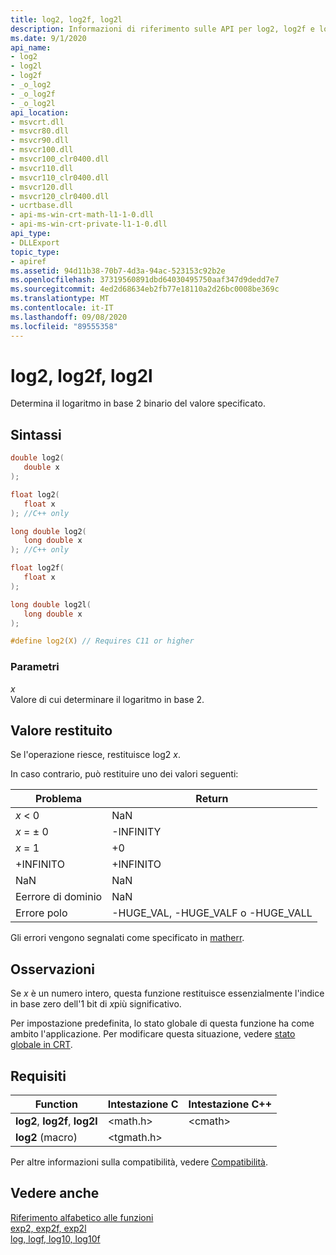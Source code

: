 ```yaml
---
title: log2, log2f, log2l
description: Informazioni di riferimento sulle API per log2, log2f e log2l; che determinano il logaritmo in base 2 (Binary) del valore specificato.
ms.date: 9/1/2020
api_name:
- log2
- log2l
- log2f
- _o_log2
- _o_log2f
- _o_log2l
api_location:
- msvcrt.dll
- msvcr80.dll
- msvcr90.dll
- msvcr100.dll
- msvcr100_clr0400.dll
- msvcr110.dll
- msvcr110_clr0400.dll
- msvcr120.dll
- msvcr120_clr0400.dll
- ucrtbase.dll
- api-ms-win-crt-math-l1-1-0.dll
- api-ms-win-crt-private-l1-1-0.dll
api_type:
- DLLExport
topic_type:
- apiref
ms.assetid: 94d11b38-70b7-4d3a-94ac-523153c92b2e
ms.openlocfilehash: 37319560891dbd64030495750aaf347d9dedd7e7
ms.sourcegitcommit: 4ed2d68634eb2fb77e18110a2d26bc0008be369c
ms.translationtype: MT
ms.contentlocale: it-IT
ms.lasthandoff: 09/08/2020
ms.locfileid: "89555358"
---
```

# <a name="log2-log2f-log2l"></a>log2, log2f, log2l

Determina il logaritmo in base 2 binario del valore specificato.

## <a name="syntax"></a>Sintassi

```C
double log2(
   double x
);

float log2(
   float x
); //C++ only

long double log2(
   long double x
); //C++ only

float log2f(
   float x
);

long double log2l(
   long double x
);

#define log2(X) // Requires C11 or higher
```

### <a name="parameters"></a>Parametri

*x*\
Valore di cui determinare il logaritmo in base 2.

## <a name="return-value"></a>Valore restituito

Se l'operazione riesce, restituisce log2 *x*.

In caso contrario, può restituire uno dei valori seguenti:

|Problema|Return|
|-----------|------------|
|*x* < 0|NaN|
|*x* = ± 0|-INFINITY|
|*x* = 1|+0|
|+INFINITO|+INFINITO|
|NaN|NaN|
|Eerrore di dominio|NaN|
|Errore polo|-HUGE_VAL, -HUGE_VALF o -HUGE_VALL|

Gli errori vengono segnalati come specificato in [matherr](matherr.md).

## <a name="remarks"></a>Osservazioni

Se *x* è un numero intero, questa funzione restituisce essenzialmente l'indice in base zero dell'1 bit di *x*più significativo.

Per impostazione predefinita, lo stato globale di questa funzione ha come ambito l'applicazione. Per modificare questa situazione, vedere [stato globale in CRT](../global-state.md).

## <a name="requirements"></a>Requisiti

|Function|Intestazione C|Intestazione C++|
|--------------|--------------|------------------|
|**log2**, **log2f**, **log2l**|\<math.h>|\<cmath>|
|**log2** (macro) | \<tgmath.h> ||

Per altre informazioni sulla compatibilità, vedere [Compatibilità](../../c-runtime-library/compatibility.md).

## <a name="see-also"></a>Vedere anche

[Riferimento alfabetico alle funzioni](crt-alphabetical-function-reference.md)<br/>
[exp2, exp2f, exp2l](exp2-exp2f-exp2l.md)<br/>
[log, logf, log10, log10f](log-logf-log10-log10f.md)<br/>
